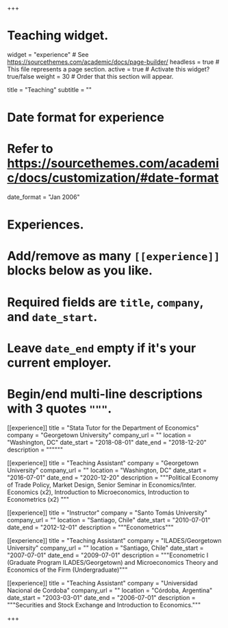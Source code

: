 
+++
# Teaching widget.
widget = "experience"  # See https://sourcethemes.com/academic/docs/page-builder/
headless = true  # This file represents a page section.
active = true  # Activate this widget? true/false
weight = 30  # Order that this section will appear.

title = "Teaching"
subtitle = ""

# Date format for experience
#   Refer to https://sourcethemes.com/academic/docs/customization/#date-format
date_format = "Jan 2006"

# Experiences.
#   Add/remove as many `[[experience]]` blocks below as you like.
#   Required fields are `title`, `company`, and `date_start`.
#   Leave `date_end` empty if it's your current employer.
#   Begin/end multi-line descriptions with 3 quotes `"""`.
[[experience]]
 title = "Stata Tutor for the Department of Economics"
 company = "Georgetown University"
 company_url = ""
 location = "Washington, DC"
 date_start = "2018-08-01"
 date_end = "2018-12-20"
 description = """"""

[[experience]]
 title = "Teaching Assistant"
 company = "Georgetown University"
 company_url = ""
 location = "Washington, DC"
 date_start = "2016-07-01"
 date_end = "2020-12-20"
 description = """Political Economy of Trade Policy, Market Design, Senior Seminar in Economics/Inter. Economics (x2), Introduction to Microeconomics, Introduction to Econometrics (x2) """
 
[[experience]]
 title = "Instructor"
 company = "Santo Tomás University"
 company_url = ""
 location = "Santiago, Chile"
 date_start = "2010-07-01"
 date_end = "2012-12-01"
 description = """Econometrics"""  
 
[[experience]]
 title = "Teaching Assistant"
 company = "ILADES/Georgetown University"
 company_url = ""
 location = "Santiago, Chile"
 date_start = "2007-07-01"
 date_end = "2009-07-01"
 description = """Econometric I (Graduate Program ILADES/Georgetown) and Microeconomics Theory and Economics of the Firm (Undergraduate)"""
 
 [[experience]]
 title = "Teaching Assistant"
 company = "Universidad Nacional de Cordoba"
 company_url = ""
 location = "Córdoba, Argentina"
 date_start = "2003-03-01"
 date_end = "2006-07-01"
 description = """Securities and Stock Exchange and Introduction to Economics."""
 
+++
